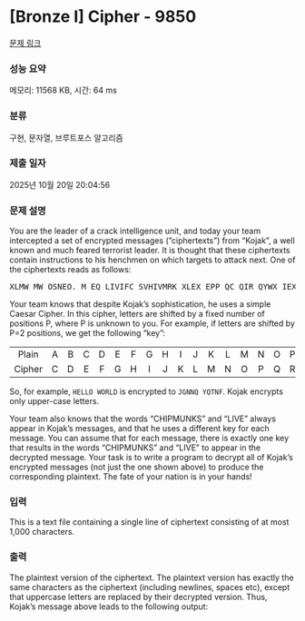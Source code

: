 # [Bronze I] Cipher - 9850 

[문제 링크](https://www.acmicpc.net/problem/9850) 

### 성능 요약

메모리: 11568 KB, 시간: 64 ms

### 분류

구현, 문자열, 브루트포스 알고리즘

### 제출 일자

2025년 10월 20일 20:04:56

### 문제 설명

<p>You are the leader of a crack intelligence unit, and today your team intercepted a set of encrypted messages (”ciphertexts”) from “Kojak”, a well known and much feared terrorist leader. It is thought that these ciphertexts contain instructions to his henchmen on which targets to attack next. One of the ciphertexts reads as follows:</p>

<pre>XLMW MW OSNEO. M EQ LIVIFC SVHIVMRK XLEX EPP QC QIR QYWX IEX TITTIVSRM TMDDEW IZIVCHEC. XLMW SVHIV AMPP FI VITIEPIH SRPC YTSR QC VIXMVIQIRX. PSRK PMZI XLI GLMTQYROW!</pre>

<p>Your team knows that despite Kojak’s sophistication, he uses a simple Caesar Cipher. In this cipher, letters are shifted by a fixed number of positions P, where P is unknown to you. For example, if letters are shifted by P=2 positions, we get the following “key”:</p>

<table class="table table-bordered" style="width: 100%;">
	<tbody>
		<tr>
			<td style="text-align: center;">Plain</td>
			<td style="text-align: center;">A</td>
			<td style="text-align: center;">B</td>
			<td style="text-align: center;">C</td>
			<td style="text-align: center;">D</td>
			<td style="text-align: center;">E</td>
			<td style="text-align: center;">F</td>
			<td style="text-align: center;">G</td>
			<td style="text-align: center;">H</td>
			<td style="text-align: center;">I</td>
			<td style="text-align: center;">J</td>
			<td style="text-align: center;">K</td>
			<td style="text-align: center;">L</td>
			<td style="text-align: center;">M</td>
			<td style="text-align: center;">N</td>
			<td style="text-align: center;">O</td>
			<td style="text-align: center;">P</td>
			<td style="text-align: center;">Q</td>
			<td style="text-align: center;">R</td>
			<td style="text-align: center;">S</td>
			<td style="text-align: center;">T</td>
			<td style="text-align: center;">U</td>
			<td style="text-align: center;">V</td>
			<td style="text-align: center;">W</td>
			<td style="text-align: center;">X</td>
			<td style="text-align: center;">Y</td>
			<td style="text-align: center;">Z</td>
		</tr>
		<tr>
			<td style="text-align: center;">Cipher</td>
			<td style="text-align: center;">C</td>
			<td style="text-align: center;">D</td>
			<td style="text-align: center;">E</td>
			<td style="text-align: center;">F</td>
			<td style="text-align: center;">G</td>
			<td style="text-align: center;">H</td>
			<td style="text-align: center;">I</td>
			<td style="text-align: center;">J</td>
			<td style="text-align: center;">K</td>
			<td style="text-align: center;">L</td>
			<td style="text-align: center;">M</td>
			<td style="text-align: center;">N</td>
			<td style="text-align: center;">O</td>
			<td style="text-align: center;">P</td>
			<td style="text-align: center;">Q</td>
			<td style="text-align: center;">R</td>
			<td style="text-align: center;">S</td>
			<td style="text-align: center;">T</td>
			<td style="text-align: center;">U</td>
			<td style="text-align: center;">V</td>
			<td style="text-align: center;">W</td>
			<td style="text-align: center;">X</td>
			<td style="text-align: center;">Y</td>
			<td style="text-align: center;">Z</td>
			<td style="text-align: center;">A</td>
			<td style="text-align: center;">B</td>
		</tr>
	</tbody>
</table>

<p>So, for example, <code>HELLO WORLD</code> is encrypted to <code>JGNNQ YQTNF</code>. Kojak encrypts only upper-case letters.</p>

<p>Your team also knows that the words “CHIPMUNKS” and “LIVE” always appear in Kojak’s messages, and that he uses a different key for each message. You can assume that for each message, there is exactly one key that results in the words “CHIPMUNKS” and “LIVE” to appear in the decrypted message. Your task is to write a program to decrypt all of Kojak’s encrypted messages (not just the one shown above) to produce the corresponding plaintext. The fate of your nation is in your hands!</p>

### 입력 

 <p>This is a text file containing a single line of ciphertext consisting of at most 1,000 characters.</p>

### 출력 

 <p>The plaintext version of the ciphertext. The plaintext version has exactly the same characters as the ciphertext (including newlines, spaces etc), except that uppercase letters are replaced by their decrypted version. Thus, Kojak’s message above leads to the following output:</p>

